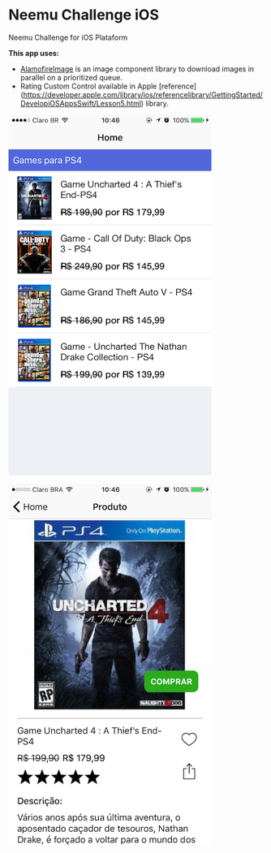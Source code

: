 # Neemu Challenge iOS
Neemu Challenge for iOS Plataform

**This app uses:**
+ [AlamofireImage](https://github.com/Alamofire/AlamofireImage) is an image component library to download images in parallel on a prioritized queue.
+ Rating Custom Control available in Apple [reference] (https://developer.apple.com/library/ios/referencelibrary/GettingStarted/DevelopiOSAppsSwift/Lesson5.html) library.

![Home](./preview_home.PNG)

![Product](./preview_product.PNG)
